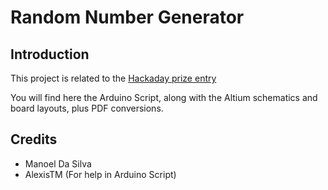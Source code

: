 # Random Number Generator

## Introduction
This project is related to the [Hackaday prize entry](http://hackaday.com/2015/08/16/hackaday-prize-entry-nuclear-powered-random-number-generator)

You will find here the Arduino Script, along with the Altium schematics and board layouts, plus PDF conversions.

## Credits
- Manoel Da Silva
- AlexisTM (For help in Arduino Script)
